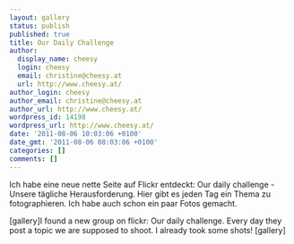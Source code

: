 ```yaml
---
layout: gallery
status: publish
published: true
title: Our Daily Challenge
author:
  display_name: cheesy
  login: cheesy
  email: christine@cheesy.at
  url: http://www.cheesy.at/
author_login: cheesy
author_email: christine@cheesy.at
author_url: http://www.cheesy.at/
wordpress_id: 14198
wordpress_url: http://www.cheesy.at/
date: '2011-08-06 10:03:06 +0100'
date_gmt: '2011-08-06 08:03:06 +0100'
categories: []
comments: []
---
```

<!--:de-->Ich habe eine neue nette Seite auf Flickr entdeckt: Our daily challenge - Unsere tägliche Herausforderung. Hier gibt es jeden Tag ein Thema zu fotographieren. Ich habe auch schon ein paar Fotos gemacht.
[gallery]<!--:--><!--:en-->I found a new group on flickr: Our daily challenge. Every day they post a topic we are supposed to shoot. I already took some shots!
[gallery]<!--:-->
